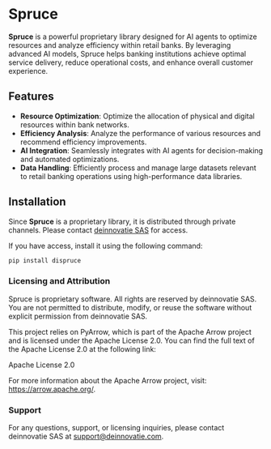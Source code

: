# Spruce

**Spruce** is a powerful proprietary library designed for AI agents to optimize resources and analyze efficiency within retail banks. By leveraging advanced AI models, Spruce helps banking institutions achieve optimal service delivery, reduce operational costs, and enhance overall customer experience.

## Features

-   **Resource Optimization**: Optimize the allocation of physical and digital resources within bank networks.
-   **Efficiency Analysis**: Analyze the performance of various resources and recommend efficiency improvements.
-   **AI Integration**: Seamlessly integrates with AI agents for decision-making and automated optimizations.
-   **Data Handling**: Efficiently process and manage large datasets relevant to retail banking operations using high-performance data libraries.

## Installation

Since **Spruce** is a proprietary library, it is distributed through private channels. Please contact [deinnovatie SAS](mailto:support@deinnovatie.com) for access.

If you have access, install it using the following command:

```bash
pip install dispruce
```

### Licensing and Attribution

Spruce is proprietary software. All rights are reserved by deinnovatie SAS. You are not permitted to distribute, modify, or reuse the software without explicit permission from deinnovatie SAS.

This project relies on PyArrow, which is part of the Apache Arrow project and is licensed under the Apache License 2.0. You can find the full text of the Apache License 2.0 at the following link:

Apache License 2.0

For more information about the Apache Arrow project, visit: https://arrow.apache.org/.

### Support

For any questions, support, or licensing inquiries, please contact deinnovatie SAS at support@deinnovatie.com.

